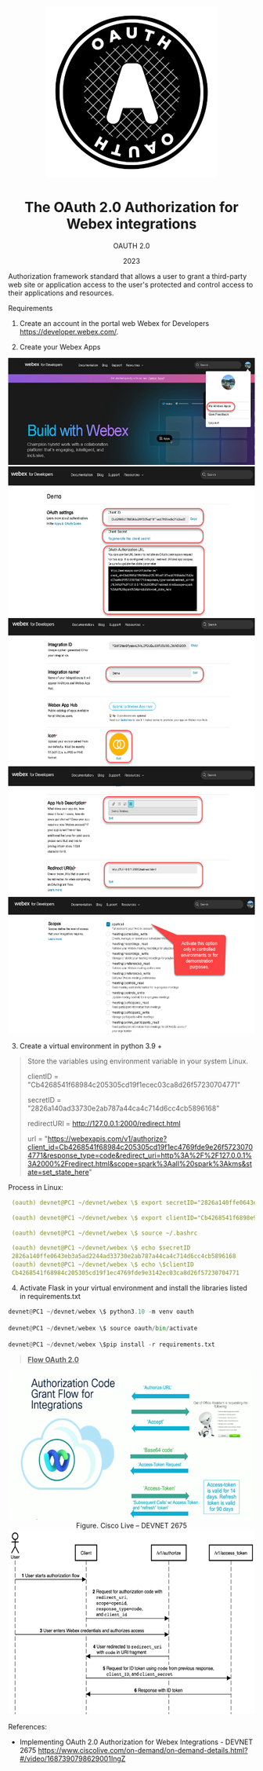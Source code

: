 
<div align=center>
        <img src="./media/image1.png" style="width:3.63448in;height:3.64827in"
        alt="What is OAuth? Meet this protocol you use so often. - Applications and Systems" />
        <h1> The OAuth 2.0 Authorization for Webex integrations </h1>
        <p> OAUTH 2.0 </p>
        <p> 2023 </p>
</div>

Authorization framework standard that allows a user to grant a
third-party web site or application access to the user's protected and
control access to their applications and resources.

Requirements

1.  Create an account in the portal web Webex for Developers
    <https://developer.webex.com/>.


2.  Create your Webex Apps

<div align=center>
<img src="./media/image2.png"
style="width:5.77844in;height:2.27398in" />

<img src="./media/image3.png" style="width:6.1375in;height:3.18472in" />

<img src="./media/image4.png" style="width:6.1375in;height:3.11319in" />

<img src="./media/image5.png" style="width:6.1375in;height:2.73889in" />

<img src="./media/image6.png" style="width:6.1375in;height:2.89375in" />
</div>

3.  Create a virtual environment in python 3.9 +

> Store the variables using environment variable in your system Linux.
>
> clientID = "Cb4268541f68984c205305cd19f1ecec03ca8d26f57230704771"
>
> secretID = "2826a140ad33730e2ab787a44ca4c714d6cc4cb5896168"
>
> redirectURI = <http://127.0.0.1:2000/redirect.html>
>
> url =
> "https://webexapis.com/v1/authorize?client_id=Cb4268541f68984c205305cd19f1ec4769fde9e26f57230704771&response_type=code&redirect_uri=http%3A%2F%2F127.0.0.1%3A2000%2Fredirect.html&scope=spark%3Aall%20spark%3Akms&state=set_state_here"

Process in Linux:

```yaml
 (oauth) devnet@PC1 ~/devnet/webex \$ export secretID="2826a140ffe0643ee2ab787a44ca4c714d6cc4cb5896168" > ~/.bashrc
```

```yaml
 (oauth) devnet@PC1 ~/devnet/webex \$ export clientID="Cb4268541f6898e9e3142ec03ca8d26f57230704771" > ~/.bashrc
```

```yaml
 (oauth) devnet@PC1 ~/devnet/webex \$ source ~/.bashrc
```

```yaml
 (oauth) devnet@PC1 ~/devnet/webex \$ echo $secretID
 2826a140ffe0643eb3a5ad2244ad33730e2ab787a44ca4c714d6cc4cb5896168
 (oauth) devnet@PC1 ~/devnet/webex \$ echo \$clientID
 Cb4268541f68984c205305cd19f1ec4769fde9e3142ec03ca8d26f57230704771
```

4.  Activate Flask in your virtual environment and install the libraries
    listed in requirements.txt

```python
devnet@PC1 ~/devnet/webex \$ python3.10 -m venv oauth

devnet@PC1 ~/devnet/webex \$ source oauth/bin/activate

devnet@PC1 ~/devnet/webex \$pip install -r requirements.txt
```


> **<u>Flow OAuth 2.0</u>**

<div align=center>
<img src="./media/image7.png" style="width:6.1375in;height:3.16181in" />
Figure. Cisco Live – DEVNET 2675
<https://www.ciscolive.com/on-demand/on-demand-details.html?#/video/1687390798629001IngZ>
</div>

<div align=center>
<img src="./media/image8.png" style="width:6.1375in;height:3.92243in"
alt="Build - Login with Webex | Webex for Developers" />
</div>

References:

- Implementing OAuth 2.0 Authorization for Webex Integrations - DEVNET
  2675
<https://www.ciscolive.com/on-demand/on-demand-details.html?#/video/1687390798629001IngZ>
